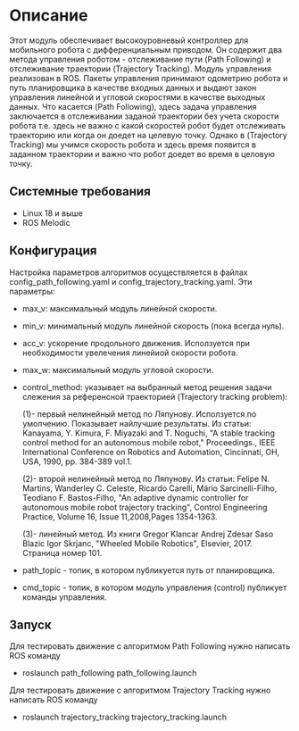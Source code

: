 
# Описание

Этот модуль обеспечивает высокоуровневый контроллер для мобильного робота с дифференциальным приводом. Он содержит два метода управления роботом - отслеживание пути (Path Following) и отслеживание траектории (Trajectory Tracking). Модуль управления реализован в ROS. Пакеты управления принимают одометрию робота и путь планировщика в качестве входных данных и выдают закон управления линейной и угловой скоростями в качестве выходных данных. Что касается (Path Following), здесь задача управления заключается в отслеживании заданой траектории без учета скорости робота т.е. здесь не важно с какой скоростей робот будет отслеживать траекторию или когда он доедет на целевую точку. Однако в (Trajectory Tracking) мы учимся скорость робота и здесь время появится в заданном траектории и важно что робот доедет во время в целовую точку.

## Системные требования

* Linux 18 и выше
* ROS Melodic 

## Конфигурация
Настройка параметров алгоритмов осуществляется в файлах config_path_following.yaml и config_trajectory_tracking.yaml. Эти параметры:
* max_v: максимальный модуль линейной скорости.
* min_v: минимальный модуль линейной скорость (пока всегда нуль).
* acc_v: ускорение продольного движения. Исползуется при необходимости увелечения линейиой скорости робота.
* max_w: максимальный модуль угловой скорости.

* control_method: указывает на выбранный метод решения задачи слежения за референсной траекторией (Trajectory tracking problem):

    (1)- первый нелинейный метод по Ляпунову. Исползуется по умолчению. Показывает найлучшие результаты.
    Из статьи: Kanayama, Y. Kimura, F. Miyazaki and T. Noguchi, "A stable tracking control method for an autonomous mobile robot," Proceedings., IEEE International  Conference on Robotics and Automation, Cincinnati, OH, USA, 1990, pp. 384-389 vol.1.
    
    (2)- второй нелинейный метод по Ляпунову.
    Из статьи: Felipe N. Martins, Wanderley C. Celeste, Ricardo Carelli, Mário Sarcinelli-Filho, Teodiano F. Bastos-Filho, "An adaptive dynamic controller for autonomous mobile robot trajectory tracking", Control Engineering Practice, Volume 16, Issue 11,2008,Pages 1354-1363.
    
    (3)- линейный метод. Из книги Gregor Klancar Andrej Zdesar Saso Blazic Igor Skrjanc, "Wheeled Mobile Robotics", Elsevier, 2017. Страница номер 101.
    
 * path_topic - топик, в котором публикуется путь от планировщика. 
 
 * cmd_topic - топик, в котором модуль управления (control) публикует команды управления.
 
## Запуск

Для тестировать движение с алгоритмом Path Following нужно написать ROS команду
* roslaunch path_following path_following.launch 

Для тестировать движение с алгоритмом Trajectory Tracking нужно написать ROS команду
* roslaunch trajectory_tracking trajectory_tracking.launch 
